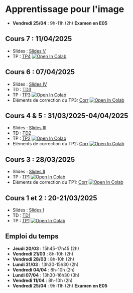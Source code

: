 # Apprentissage pour l'image

- **Vendredi 25/04** : 9h-11h (2h) **Examen en E05**

## Cours 7 : 11/04/2025

- Slides : [Slides V](https://github.com/emilePi/Apprentissage_pour_l_image_25/blob/main/Slides/Slides_V.pdf)
- TP : [TP4](https://github.com/emilePi/Apprentissage_pour_l_image_25/blob/main/TP/TP4.ipynb) [![Open In Colab](https://colab.research.google.com/assets/colab-badge.svg)](https://colab.research.google.com/github/emilePi/Apprentissage_pour_l_image_25/blob/main/TP/TP4.ipynb)

<!--
- Projet 2023 : [Projet](https://github.com/emilePi/Apprentissage_pour_l_image_25/blob/main/TP/Projet_2023.ipynb) [![Open In Colab](https://colab.research.google.com/assets/colab-badge.svg)](https://colab.research.google.com/github/emilePi/Apprentissage_pour_l_image_25/blob/main/TP/Projet_2023.ipynb)
-->



## Cours 6 : 07/04/2025

- Slides : [Slides IV](https://github.com/emilePi/Apprentissage_pour_l_image_25/blob/main/Slides/Slides_IV.pdf)
- TD : [TD3](https://github.com/emilePi/Apprentissage_pour_l_image_25/blob/main/TD/TD3.pdf)
- TP : [TP3](https://github.com/emilePi/Apprentissage_pour_l_image_25/blob/main/TP/TP3.ipynb) [![Open In Colab](https://colab.research.google.com/assets/colab-badge.svg)](https://colab.research.google.com/github/emilePi/Apprentissage_pour_l_image_25/blob/main/TP/TP3.ipynb)
- Eléments de correction du TP3: [Corr](https://github.com/emilePi/Apprentissage_pour_l_image_25/blob/main/TP/TP3_Corr.ipynb) [![Open In Colab](https://colab.research.google.com/assets/colab-badge.svg)](https://colab.research.google.com/github/emilePi/Apprentissage_pour_l_image_25/blob/main/TP/TP3_Corr.ipynb)



## Cours 4 & 5 : 31/03/2025-04/04/2025

- Slides : [Slides III](https://github.com/emilePi/Apprentissage_pour_l_image_25/blob/main/Slides/Slides_III.pdf)
- TD : [TD2](https://github.com/emilePi/Apprentissage_pour_l_image_25/blob/main/TD/TD2.pdf)
- TP : [TP2](https://github.com/emilePi/Apprentissage_pour_l_image_25/blob/main/TP/TP2.ipynb) [![Open In Colab](https://colab.research.google.com/assets/colab-badge.svg)](https://colab.research.google.com/github/emilePi/Apprentissage_pour_l_image_25/blob/main/TP/TP2.ipynb)
- Eléments de correction du TP2: [Corr](https://github.com/emilePi/Apprentissage_pour_l_image_25/blob/main/TP/TP2_Corr.ipynb) [![Open In Colab](https://colab.research.google.com/assets/colab-badge.svg)](https://colab.research.google.com/github/emilePi/Apprentissage_pour_l_image_25/blob/main/TP/TP2_Corr.ipynb)

## Cours 3 : 28/03/2025

- Slides : [Slides II](https://github.com/emilePi/Apprentissage_pour_l_image_25/blob/main/Slides/Slides_II.pdf)
- TP : [TP1](https://github.com/emilePi/Apprentissage_pour_l_image_25/blob/main/TP/TP1_entame.ipynb) [![Open In Colab](https://colab.research.google.com/assets/colab-badge.svg)](https://colab.research.google.com/github/emilePi/Apprentissage_pour_l_image_25/blob/main/TP/TP1_entame.ipynb)
- Eléments de correction du TP1: [Corr](https://github.com/emilePi/Apprentissage_pour_l_image_25/blob/main/TP/TP1_Corr.ipynb) [![Open In Colab](https://colab.research.google.com/assets/colab-badge.svg)](https://colab.research.google.com/github/emilePi/Apprentissage_pour_l_image_25/blob/main/TP/TP1_Corr.ipynb)



## Cours 1 et 2 : 20-21/03/2025

- Slides : [Slides I](https://github.com/emilePi/Apprentissage_pour_l_image_25/blob/main/Slides/Slides_I.pdf)
- TD : [TD1](https://github.com/emilePi/Apprentissage_pour_l_image_25/blob/main/TD/TD1.pdf)
- TP : [TP1](https://github.com/emilePi/Apprentissage_pour_l_image_25/blob/main/TP/TP1.ipynb) [![Open In Colab](https://colab.research.google.com/assets/colab-badge.svg)](https://colab.research.google.com/github/emilePi/Apprentissage_pour_l_image_25/blob/main/TP/TP1.ipynb)


## Emploi du temps

- **Jeudi    20/03** : 15h45-17h45 (2h)
- **Vendredi 21/03** : 8h-10h (2h)
- **Vendredi 28/03** : 8h-10h (2h)
- **Lundi    31/03** : 13h30-15h30 (2h)
- **Vendredi 04/04** : 8h-10h (2h)
- **Lundi    07/04** : 13h30-16h30 (3h)
- **Vendredi 11/04** : 8h-10h (2h)
- **Vendredi 25/04** : 9h-11h (2h) **Examen en E05**





<!---
# Apprentissage pour l'image

## Projet à rendre pour le 12/05/2024

Projet : [Projet](https://github.com/emilePi/Apprentissage-pour-l-image/blob/main/TP/Sujet_Projet_2024-2.ipynb) [![Open In Colab](https://colab.research.google.com/assets/colab-badge.svg)](https://colab.research.google.com/github/emilePi/Apprentissage-pour-l-image/blob/main/TP/Sujet_Projet_2024-2.ipynb)

## Cours 5 : 04/04/2024

Slides : [Course V](https://github.com/emilePi/Apprentissage-pour-l-image/blob/main/Slides/Final_slides.pdf)

TP : [TP4](https://github.com/emilePi/Apprentissage-pour-l-image/blob/main/TP/TP4.ipynb) [![Open In Colab](https://colab.research.google.com/assets/colab-badge.svg)](https://colab.research.google.com/github/emilePi/Apprentissage-pour-l-image/blob/main/TP/TP4.ipynb)

## Cours 4 : 28/03/2024

Slides : [Course IV](https://github.com/emilePi/Apprentissage-pour-l-image/blob/main/Slides/3_deep_neural_networks.pdf)

TP : [TP3](https://github.com/emilePi/Apprentissage-pour-l-image/blob/main/TP/TP3.ipynb) [![Open In Colab](https://colab.research.google.com/assets/colab-badge.svg)](https://colab.research.google.com/github/emilePi/Apprentissage-pour-l-image/blob/main/TP/TP3.ipynb)

## Cours 3 : 21/03/2024

Slides : [Course III](https://github.com/emilePi/Apprentissage-pour-l-image/blob/main/Slides/2_introduction_to_neural_networks.pdf)

TP : [TP2](https://github.com/emilePi/Apprentissage-pour-l-image/blob/main/TP/TP2.ipynb) [![Open In Colab](https://colab.research.google.com/assets/colab-badge.svg)](https://colab.research.google.com/github/emilePi/Apprentissage-pour-l-image/blob/main/TP/TP2.ipynb) A discuter : Quelle date pour la projet ?

## Cours 2 : 14/03/2024

Slides : [Course II](https://github.com/emilePi/Apprentissage-pour-l-image/blob/main/Slides/Presentation_TP1.pdf)

TP : [TP1](https://github.com/emilePi/Apprentissage-pour-l-image/blob/main/TP/TP1.ipynb) [![Open In Colab](https://colab.research.google.com/assets/colab-badge.svg)](https://colab.research.google.com/github/emilePi/Apprentissage-pour-l-image/blob/main/TP/TP1.ipynb)

## Cours 1 : 29/02/2024

Slides : [Course I](https://github.com/emilePi/Apprentissage-pour-l-image/blob/main/Slides/1_introduction_to_neural_networks.pdf)
>
